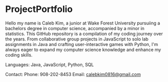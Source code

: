 # ProjectPortfolio
Hello my name is Caleb Kim, a junior at Wake Forest University pursuiing a bachelors degree in computer science, accompanied by a minor in statistics. This GitHub repository is a compilation of my coding journey over the years. From collaborative group projects in JavaScript to solo lab assignments in Java and crafting user-interactive games with Python, I'm always eager to expand my computer science knowledge and enhance my coding skills.

Languages: Java, JavaScript, Python, SQL

Contact: Phone: 908-202-8453 
Email: calebkim0816@gmail.com
